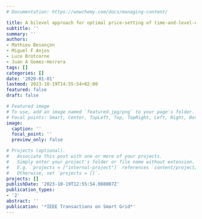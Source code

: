 ```yaml
---
# Documentation: https://wowchemy.com/docs/managing-content/

title: A bilevel approach for optimal price-setting of time-and-level-of-use tariffs
subtitle: ''
summary: ''
authors:
- Mathieu Besançon
- Miguel F Anjos
- Luce Brotcorne
- Juan A Gomez-Herrera
tags: []
categories: []
date: '2020-01-01'
lastmod: 2023-10-19T14:55:54+02:00
featured: false
draft: false

# Featured image
# To use, add an image named `featured.jpg/png` to your page's folder.
# Focal points: Smart, Center, TopLeft, Top, TopRight, Left, Right, BottomLeft, Bottom, BottomRight.
image:
  caption: ''
  focal_point: ''
  preview_only: false

# Projects (optional).
#   Associate this post with one or more of your projects.
#   Simply enter your project's folder or file name without extension.
#   E.g. `projects = ["internal-project"]` references `content/project/deep-learning/index.md`.
#   Otherwise, set `projects = []`.
projects: []
publishDate: '2023-10-19T12:55:54.088087Z'
publication_types:
- '2'
abstract: ''
publication: '*IEEE Transactions on Smart Grid*'
---
```

